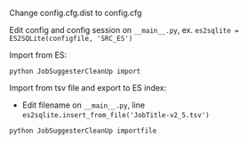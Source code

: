 Change config.cfg.dist to config.cfg

Edit config and config session on `__main__.py`, ex. `es2sqlite = ES2SQLite(configfile, 'SRC_ES')`

Import from ES:
```
python JobSuggesterCleanUp import
```

Import from tsv file and export to ES index:
- Edit filename on `__main__.py`, line  `es2sqlite.insert_from_file('JobTitle-v2_5.tsv')` 
```
python JobSuggesterCleanUp importfile
```